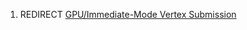 1.  REDIRECT [GPU/Immediate-Mode Vertex
    Submission](GPU/Immediate-Mode_Vertex_Submission "wikilink")